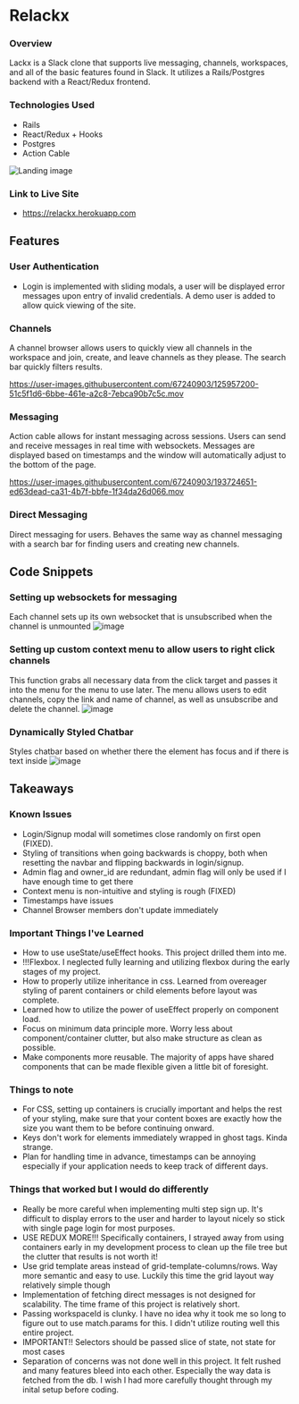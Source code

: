 # Relackx
### Overview
Lackx is a Slack clone that supports live messaging, channels, workspaces, and all of the basic features found in Slack. It utilizes a Rails/Postgres backend with a React/Redux frontend.

### Technologies Used
* Rails
* React/Redux + Hooks
* Postgres
* Action Cable
 
 ![Landing image](https://user-images.githubusercontent.com/67240903/125955611-ca7063e5-648f-495c-b0dc-288f522f9fe1.png)

### Link to Live Site
* https://relackx.herokuapp.com

## Features
### User Authentication
  * Login is implemented with sliding modals, a user will be displayed error messages upon entry of invalid credentials. A demo user is added to allow quick viewing of the site.

### Channels
 A channel browser allows users to quickly view all channels in the workspace and join, create, and leave channels as they please. The search bar quickly filters results.

https://user-images.githubusercontent.com/67240903/125957200-51c5f1d6-6bbe-461e-a2c8-7ebca90b7c5c.mov

### Messaging
  Action cable allows for instant messaging across sessions. Users can send and receive messages in real time with websockets. Messages are displayed based on timestamps and the window will automatically adjust to the bottom of the page.


https://user-images.githubusercontent.com/67240903/193724651-ed63dead-ca31-4b7f-bbfe-1f34da26d066.mov

### Direct Messaging
 Direct messaging for users. Behaves the same way as channel messaging with a search bar for finding users and creating new channels.

## Code Snippets
### Setting up websockets for messaging
 Each channel sets up its own websocket that is unsubscribed when the channel is unmounted
 ![image](https://user-images.githubusercontent.com/67240903/130262651-e170383c-6285-4966-97c3-fced33e7e13c.png)
### Setting up custom context menu to allow users to right click channels
 This function grabs all necessary data from the click target and passes it into the menu for the menu to use later. The menu allows users to edit channels, copy  the link and name of channel, as well as unsubscribe and delete the channel.
 ![image](https://user-images.githubusercontent.com/67240903/130262994-789f1351-10ce-4729-91e4-91b56d6d380d.png)
### Dynamically Styled Chatbar
 Styles chatbar based on whether there the element has focus and if there is text inside
 ![image](https://user-images.githubusercontent.com/67240903/130263747-6a6ba52b-06ce-43d2-9f7e-c105cd92d97f.png)


## Takeaways
### Known Issues 
  * Login/Signup modal will sometimes close randomly on first open (FIXED).
  * Styling of transitions when going backwards is choppy, both when resetting the navbar and flipping backwards in login/signup.
  * Admin flag and owner_id are redundant, admin flag will only be used if I have enough time to get there
  * Context menu is non-intuitive and styling is rough (FIXED)
  * Timestamps have issues
  * Channel Browser members don't update immediately

### Important Things I've Learned
  * How to use useState/useEffect hooks. This project drilled them into me.
  * !!!Flexbox. I neglected fully learning and utilizing flexbox during the early stages of my project.
  * How to properly utilize inheritance in css. Learned from overeager styling of parent containers or child elements before layout was complete.
  * Learned how to utilize the power of useEffect properly on component load.
  * Focus on minimum data principle more. Worry less about component/container clutter, but also make structure as clean as possible. 
  * Make components more reusable. The majority of apps have shared components that can be made flexible given a little bit of foresight.
### Things to note
  * For CSS, setting up containers is crucially important and helps the rest of your styling, make sure that your content boxes are exactly how the size you want them to be before continuing onward. 
  * Keys don't work for elements immediately wrapped in ghost tags. Kinda strange.
  * Plan for handling time in advance, timestamps can be annoying especially if your application needs to keep track of different days.
### Things that worked but I would do differently
  * Really be more careful when implementing multi step sign up. It's difficult to display errors to the user and harder to layout nicely so stick with single page login for most purposes.
  * USE REDUX MORE!!! Specifically containers, I strayed away from using containers early in my development process to clean up the file tree but the clutter that results is not worth it!
  * Use grid template areas instead of grid-template-columns/rows. Way more semantic and easy to use. Luckily this time the grid layout way relatively simple though
  * Implementation of fetching direct messages is not designed for scalability. The time frame of this project is relatively short.
  * Passing workspaceId is clunky. I have no idea why it took me so long to figure out to use match.params for this. I didn't utilize routing well this entire project.
  * IMPORTANT!! Selectors should be passed slice of state, not state for most cases
  * Separation of concerns was not done well in this project. It felt rushed and many features bleed into each other. Especially the way data is fetched from the db. I wish I had more carefully thought through my inital setup before coding.
